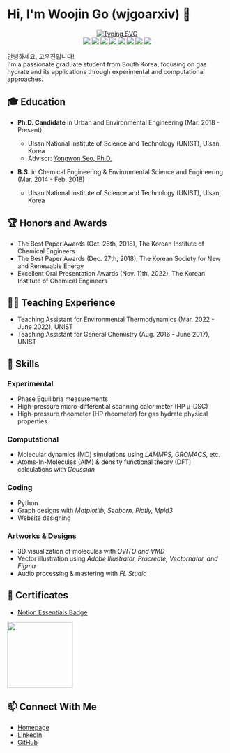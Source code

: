 # Hi, I'm Woojin Go (wjgoarxiv) 👋

<!-- Tags for buttons -->
<p align="center">
<a href="https://git.io/typing-svg" style="display: block;">
		<img src="https://readme-typing-svg.demolab.com?font=Helvetica&weight=1000&duration=1000&pause=200&color=AE7AE4&background=FF000000&center=true&vCenter=true&multiline=true&width=600&height=80&lines=Woojin+Go;Ph.D. candidate+%7C+Researcher" alt="Typing SVG" style="max-width: 100%; height: auto; width: auto\9; /* IE8 */ "/>
</a>
  
<a href="https://woojingo.site">
    <img src="https://img.shields.io/badge/Homepage-woojingo.site-purple?style=square">
</a>  
<a href="https://www.linkedin.com/in/woojingo/">
    <img src="https://img.shields.io/badge/-Linkedin-blue?style=square&logo=linkedin">
</a>
<a href="mailto:woo_go@yahoo.com">
    <img src="https://img.shields.io/badge/Email-black?style=square&logo=yahoo&logoColor=white">
</a>                                                                                      
<a href="https://scholar.google.com/citations?user=V95iNggAAAAJ&hl=ko" target="_blank">
    <img src="https://img.shields.io/badge/Scholar-100000?style=flat&logo=GoogleScholar&logoColor=white&&color=0181FF">
</a>
<a href="https://pypi.org/user/wjgo/">
    <img src="https://img.shields.io/badge/PyPi-wjgo-blue?style=square&logo=pypi&logoColor=white">
</a>
<a href="https://github.com/wjgoarxiv/">
    <img src="https://img.shields.io/badge/Github-wjgoarxiv-white?style=square&logo=github&logoColor=white">
</a>
<a href="https://www.buymeacoffee.com/woojingo/">
		<img src="https://img.shields.io/badge/BuyMeACoffee-woojingo-brown?style=square&logo=buymeacoffee&logoColor=brown">
</a>
<a href="https://www.researchgate.net/profile/Woojin-Go">
		<img src="https://img.shields.io/badge/ResearchGate-woojingo-cyan?style=square&logo=researchgate&logoColor=cyan">
</a>
<br/>
</p>

<!-- End of Tags for buttons -->

안녕하세요, 고우진입니다! <br> I'm a passionate graduate student from South Korea, focusing on gas hydrate and its applications through experimental and computational approaches.
<br/>

## 🎓 Education

- **Ph.D. Candidate** in Urban and Environmental Engineering (Mar. 2018 - Present)
  - Ulsan National Institute of Science and Technology (UNIST), Ulsan, Korea
  - Advisor: [Yongwon Seo, Ph.D.](https://ywseo.unist.ac.kr/)

- **B.S.** in Chemical Engineering & Environmental Science and Engineering (Mar. 2014 - Feb. 2018)
  - Ulsan National Institute of Science and Technology (UNIST), Ulsan, Korea

## 🏆 Honors and Awards

- The Best Paper Awards (Oct. 26th, 2018), The Korean Institute of Chemical Engineers
- The Best Paper Awards (Dec. 27th, 2018), The Korean Society for New and Renewable Energy
- Excellent Oral Presentation Awards (Nov. 11th, 2022), The Korean Institute of Chemical Engineers

## 👨‍🏫 Teaching Experience

- Teaching Assistant for Environmental Thermodynamics (Mar. 2022 - June 2022), UNIST
- Teaching Assistant for General Chemistry (Aug. 2016 - June 2017), UNIST

## 🔬 Skills

### Experimental

- Phase Equilibria measurements
- High-pressure micro-differential scanning calorimeter (HP μ-DSC)
- High-pressure rheometer (HP rheometer) for gas hydrate physical properties

### Computational
- Molecular dynamics (MD) simulations using *LAMMPS, GROMACS*, etc.
- Atoms-In-Molecules (AIM) & density functional theory (DFT) calculations with *Gaussian*

### Coding

- Python
- Graph designs with *Matplotlib, Seaborn, Plotly, Mpld3*
- Website designing

### Artworks & Designs

- 3D visualization of molecules with *OVITO and VMD*
- Vector illustration using *Adobe Illustrator, Procreate, Vectornator, and Figma*
- Audio processing & mastering with *FL Studio*

## 📜 Certificates

- [Notion Essentials Badge](https://www.credly.com/badges/4e8b2308-ef93-4850-9ea2-e0e2cc4eb940/public_url) <br/>
<img src = "https://images.credly.com/images/26505d2d-307c-4e2f-a621-21a6bc24280e/image.png" style="width: 150px; height:auto;">

## 📫 Connect With Me
- [Homepage](https://woojingo.site/)
- [LinkedIn](https://www.linkedin.com/in/woojingo/)
- [GitHub](https://github.com/wjgoarxiv)
